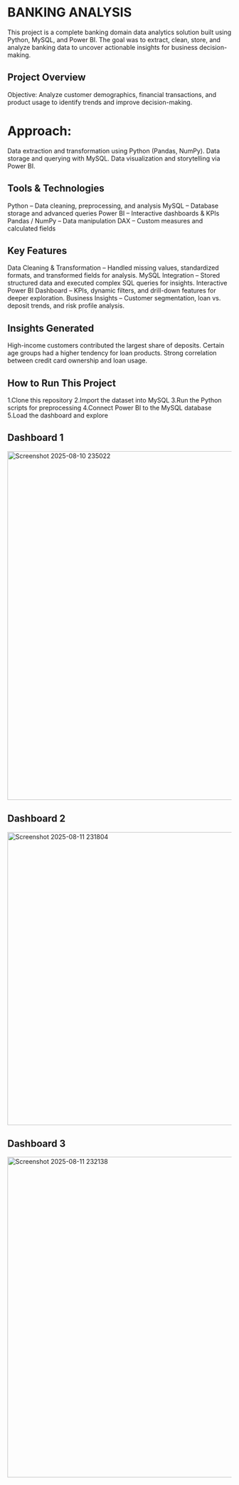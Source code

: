 # BANKING ANALYSIS 
This project is a complete banking domain data analytics solution built using Python, MySQL, and Power BI. The goal was to extract, clean, store, and analyze banking data to uncover actionable insights for business decision-making.
## Project Overview
Objective: Analyze customer demographics, financial transactions, and product usage to identify trends and improve decision-making.
# Approach:
Data extraction and transformation using Python (Pandas, NumPy).
Data storage and querying with MySQL.
Data visualization and storytelling via Power BI.

## Tools & Technologies
Python – Data cleaning, preprocessing, and analysis
MySQL – Database storage and advanced queries
Power BI – Interactive dashboards & KPIs
Pandas / NumPy – Data manipulation
DAX – Custom measures and calculated fields

## Key Features
Data Cleaning & Transformation – Handled missing values, standardized formats, and transformed fields for analysis.
MySQL Integration – Stored structured data and executed complex SQL queries for insights.
Interactive Power BI Dashboard – KPIs, dynamic filters, and drill-down features for deeper exploration.
Business Insights – Customer segmentation, loan vs. deposit trends, and risk profile analysis.

## Insights Generated
High-income customers contributed the largest share of deposits.
Certain age groups had a higher tendency for loan products.
Strong correlation between credit card ownership and loan usage.

## How to Run This Project
1.Clone this repository
2.Import the dataset into MySQL
3.Run the Python scripts for preprocessing
4.Connect Power BI to the MySQL database
5.Load the dashboard and explore

## Dashboard 1
<img width="1429" height="782" alt="Screenshot 2025-08-10 235022" src="https://github.com/user-attachments/assets/3dfc6a64-dbd8-4f67-ad7f-3f63458f67c3" />

## Dashboard 2
<img width="1167" height="657" alt="Screenshot 2025-08-11 231804" src="https://github.com/user-attachments/assets/ae9c09da-856a-41db-b5fb-b7a6c536003d" />

## Dashboard 3
<img width="1279" height="719" alt="Screenshot 2025-08-11 232138" src="https://github.com/user-attachments/assets/f4ec9ad3-2e6b-4957-b348-8e41ad443a70" />


 

